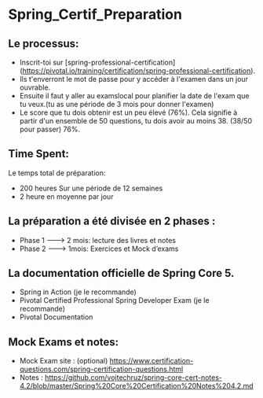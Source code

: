# Spring_Certif_Preparation

## Le processus:
 
- Inscrit-toi sur [spring-professional-certification] (https://pivotal.io/training/certification/spring-professional-certification). 
- Ils t'enverront le mot de passe pour y accéder à l'examen dans un jour ouvrable.
- Ensuite il faut y aller au examslocal pour planifier la date de l'exam que tu veux.(tu as une période de 3 mois pour donner l'examen)
- Le score que tu dois obtenir est un peu élevé (76%). Cela signifie à partir d'un ensemble de 50 questions, tu dois avoir au moins 38. (38/50 pour passer) 76%.

## Time Spent:

 Le temps total de préparation:
- 200 heures Sur une période de 12 semaines
- 2 heure en moyenne par jour

## La préparation a été divisée en 2 phases :

- Phase 1 ---> 2 mois: lecture des livres et notes
- Phase 2 ---> 1mois: Exercices et Mock d’exams

## La documentation officielle de Spring Core 5.
- Spring in Action (je le recommande)
- Pivotal Certified Professional Spring Developer Exam (je le recommande)
- Pivotal Documentation 

## Mock Exams et notes:

- Mock Exam site : (optional) https://www.certification-questions.com/spring-certification-questions.html
- Notes : https://github.com/vojtechruz/spring-core-cert-notes-4.2/blob/master/Spring%20Core%20Certification%20Notes%204.2.md
